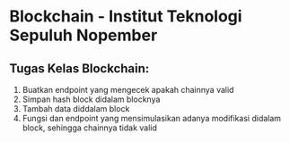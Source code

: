 # Blockchain - Institut Teknologi Sepuluh Nopember

## Tugas Kelas Blockchain:

1. Buatkan endpoint yang mengecek apakah chainnya valid
2. Simpan hash block didalam blocknya
3. Tambah data diddalam block
4. Fungsi dan endpoint yang mensimulasikan adanya modifikasi didalam block, sehingga chainnya tidak valid
